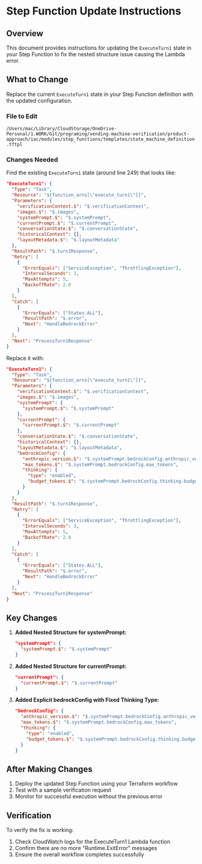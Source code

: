 # Step Function Update Instructions

## Overview

This document provides instructions for updating the `ExecuteTurn1` state in your Step Function to fix the nested structure issue causing the Lambda error.

## What to Change

Replace the current `ExecuteTurn1` state in your Step Function definition with the updated configuration.

### File to Edit
`/Users/mac/Library/CloudStorage/OneDrive-Personal/1.WORK/Git/programing/vending-machine-verification/product-approach/iac/modules/step_functions/templates/state_machine_definition.tftpl`

### Changes Needed

Find the existing `ExecuteTurn1` state (around line 249) that looks like:

```json
"ExecuteTurn1": {
  "Type": "Task",
  "Resource": "${function_arns[\"execute_turn1\"]}",
  "Parameters": {
    "verificationContext.$": "$.verificationContext",
    "images.$": "$.images",
    "systemPrompt.$": "$.systemPrompt",
    "currentPrompt.$": "$.currentPrompt",
    "conversationState.$": "$.conversationState",
    "historicalContext": {},
    "layoutMetadata.$": "$.layoutMetadata"
  },
  "ResultPath": "$.turn1Response",
  "Retry": [
    {
      "ErrorEquals": ["ServiceException", "ThrottlingException"],
      "IntervalSeconds": 3,
      "MaxAttempts": 5,
      "BackoffRate": 2.0
    }
  ],
  "Catch": [
    {
      "ErrorEquals": ["States.ALL"],
      "ResultPath": "$.error",
      "Next": "HandleBedrockError"
    }
  ],
  "Next": "ProcessTurn1Response"
}
```

Replace it with:

```json
"ExecuteTurn1": {
  "Type": "Task",
  "Resource": "${function_arns[\"execute_turn1\"]}",
  "Parameters": {
    "verificationContext.$": "$.verificationContext",
    "images.$": "$.images",
    "systemPrompt": {
      "systemPrompt.$": "$.systemPrompt"
    },
    "currentPrompt": {
      "currentPrompt.$": "$.currentPrompt"
    },
    "conversationState.$": "$.conversationState",
    "historicalContext": {},
    "layoutMetadata.$": "$.layoutMetadata",
    "bedrockConfig": {
      "anthropic_version.$": "$.systemPrompt.bedrockConfig.anthropic_version",
      "max_tokens.$": "$.systemPrompt.bedrockConfig.max_tokens",
      "thinking": {
        "type": "enabled",
        "budget_tokens.$": "$.systemPrompt.bedrockConfig.thinking.budget_tokens"
      }
    }
  },
  "ResultPath": "$.turn1Response",
  "Retry": [
    {
      "ErrorEquals": ["ServiceException", "ThrottlingException"],
      "IntervalSeconds": 3,
      "MaxAttempts": 5,
      "BackoffRate": 2.0
    }
  ],
  "Catch": [
    {
      "ErrorEquals": ["States.ALL"],
      "ResultPath": "$.error",
      "Next": "HandleBedrockError"
    }
  ],
  "Next": "ProcessTurn1Response"
}
```

## Key Changes

1. **Added Nested Structure for systemPrompt:**
   ```json
   "systemPrompt": {
     "systemPrompt.$": "$.systemPrompt"
   }
   ```

2. **Added Nested Structure for currentPrompt:**
   ```json
   "currentPrompt": {
     "currentPrompt.$": "$.currentPrompt"
   }
   ```

3. **Added Explicit bedrockConfig with Fixed Thinking Type:**
   ```json
   "bedrockConfig": {
     "anthropic_version.$": "$.systemPrompt.bedrockConfig.anthropic_version",
     "max_tokens.$": "$.systemPrompt.bedrockConfig.max_tokens",
     "thinking": {
       "type": "enabled",
       "budget_tokens.$": "$.systemPrompt.bedrockConfig.thinking.budget_tokens"
     }
   }
   ```

## After Making Changes

1. Deploy the updated Step Function using your Terraform workflow
2. Test with a sample verification request
3. Monitor for successful execution without the previous error

## Verification

To verify the fix is working:
1. Check CloudWatch logs for the ExecuteTurn1 Lambda function
2. Confirm there are no more "Runtime.ExitError" messages
3. Ensure the overall workflow completes successfully